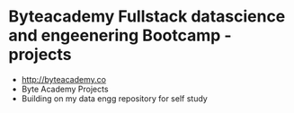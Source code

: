 # Byteacademy Fullstack datascience and engeenering Bootcamp -projects
* http://byteacademy.co
* Byte Academy Projects 
* Building on my data engg repository for self study 
